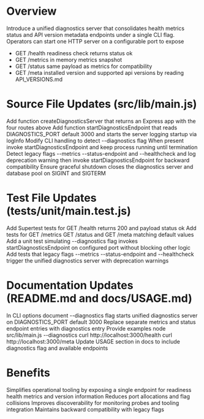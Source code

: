 # Overview

Introduce a unified diagnostics server that consolidates health metrics status and API version metadata endpoints under a single CLI flag. Operators can start one HTTP server on a configurable port to expose
- GET /health readiness check returns status ok
- GET /metrics in memory metrics snapshot
- GET /status same payload as metrics for compatibility
- GET /meta installed version and supported api versions by reading API_VERSIONS.md

# Source File Updates (src/lib/main.js)

Add function createDiagnosticsServer that returns an Express app with the four routes above
Add function startDiagnosticsEndpoint that reads DIAGNOSTICS_PORT default 3000 and starts the server logging startup via logInfo
Modify CLI handling to detect --diagnostics flag When present invoke startDiagnosticsEndpoint and keep process running until termination
Detect legacy flags --metrics --status-endpoint and --healthcheck and log deprecation warning then invoke startDiagnosticsEndpoint for backward compatibility
Ensure graceful shutdown closes the diagnostics server and database pool on SIGINT and SIGTERM

# Test File Updates (tests/unit/main.test.js)

Add Supertest tests for GET /health returns 200 and payload status ok
Add tests for GET /metrics GET /status and GET /meta matching default values
Add a unit test simulating --diagnostics flag invokes startDiagnosticsEndpoint on configured port without blocking other logic
Add tests that legacy flags --metrics --status-endpoint and --healthcheck trigger the unified diagnostics server with deprecation warnings

# Documentation Updates (README.md and docs/USAGE.md)

In CLI options document --diagnostics flag starts unified diagnostics server on DIAGNOSTICS_PORT default 3000
Replace separate metrics and status endpoint entries with diagnostics entry
Provide examples
node src/lib/main.js --diagnostics
curl http://localhost:3000/health
curl http://localhost:3000/meta
Update USAGE section in docs to include diagnostics flag and available endpoints

# Benefits

Simplifies operational tooling by exposing a single endpoint for readiness health metrics and version information
Reduces port allocations and flag collisions
Improves discoverability for monitoring probes and tooling integration
Maintains backward compatibility with legacy flags